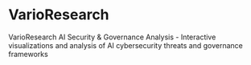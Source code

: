 # VarioResearch
VarioResearch AI Security &amp; Governance Analysis - Interactive visualizations and analysis of AI cybersecurity threats and governance frameworks
